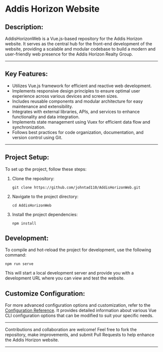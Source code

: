 # Addis Horizon Website

## Description:

AddisHorizonWeb is a Vue.js-based repository for the Addis Horizon website. It serves as the central hub for the front-end development of the website, providing a scalable and modular codebase to build a modern and user-friendly web presence for the Addis Horizon Realty Group.

______________________________________________________________________

## Key Features:

- Utilizes Vue.js framework for efficient and reactive web development.
- Implements responsive design principles to ensure optimal user experience across various devices and screen sizes.
- Includes reusable components and modular architecture for easy maintenance and extensibility.
- Integrates with external libraries, APIs, and services to enhance functionality and data integration.
- Implements state management using Vuex for efficient data flow and synchronization.
- Follows best practices for code organization, documentation, and version control using Git.

______________________________________________________________________

## Project Setup:

To set up the project, follow these steps:

1. Clone the repository:

   ```shell
   git clone https://github.com/johntad110/AddisHorizonWeb.git
   ```


1. Navigate to the project directory:

   ```shell
   cd AddisHorizonWeb
   ```

1. Install the project dependencies:

   ```shell
   npm install
   ```

## Development:

To compile and hot-reload the project for development, use the following command:

```shell
npm run serve
```

This will start a local development server and provide you with a development URL where you can view and test the website.

## Customize Configuration:

For more advanced configuration options and customization, refer to the [Configuration Reference](https://cli.vuejs.org/config/). It provides detailed information about various Vue CLI configuration options that can be modified to suit your specific needs.

______________________________________________________________________
Contributions and collaboration are welcome! Feel free to fork the repository, make improvements, and submit Pull Requests to help enhance the Addis Horizon website.
______________________________________________________________________
